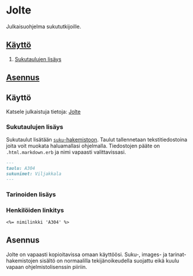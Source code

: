 # Jolte
Julkaisuohjelma sukututkijoille.

## [Käyttö](https://github.com/perttitaneli/jolte/tree/master#käyttö-1)

1. [Sukutaulujen lisäys](https://github.com/perttitaneli/jolte/tree/master#sukutaulujen-lisäys)


## [Asennus](https://github.com/perttitaneli/jolte/tree/master#asennus-1)

## Käyttö

Katsele julkaistuja tietoja: [Jolte](http://perttitaneli.github.io/jolte/)

### Sukutaulujen lisäys

Sukutaulut lisätään [`suku`-hakemistoon](https://github.com/perttitaneli/jolte/tree/master/source/suku). 
Taulut tallennetaan tekstitiedostoina joita voit muokata haluamallasi ohjelmalla. 
Tiedostojen pääte on `.html.markdown.erb` ja nimi vapaasti valittavissasi.   

```markdown
---
taulu: A304
sukunimet: Viljakkala
---
```

### Tarinoiden lisäys

### Henkilöiden linkitys

```erb
<%= nimilinkki 'A304' %>
```

## Asennus

Jolte on vapaasti kopioitavissa omaan käyttöösi. Suku-, images- ja tarinat-hakemistojen 
sisältö on normaalilla tekijänoikeudella suojattu eikä kuulu vapaan ohjelmistolisenssin piiriin.

